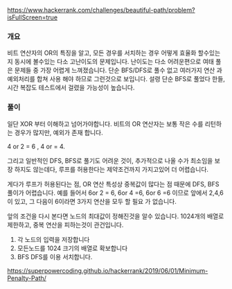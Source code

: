 https://www.hackerrank.com/challenges/beautiful-path/problem?isFullScreen=true
### 개요 
비트 연산자의 OR의 특징을 알고, 모든 경우를 서치하는 경우 어떻게 효율화 할수있는지 동시에 볼수있는 다소 고난이도의 문제입니다. 
난이도는 다소 어려운편으로 여태 풀은 문제들 중 가장 어렵게 느껴졌습니다. 단순 BFS/DFS로 풀수 없고 여러가지 연산 과 예외처리를 합쳐 사용 해야 하므로 그런것으로 보입니다. 
설령 단순 BFS로 풀었다 한들, 시간 복잡도 테스트에서 걸렸을 가능성이 높습니다.

### 풀이 

일단 XOR 부터 이해하고 넘어가야합니다. 비트의 OR 연산자는 보통 작은 수를 리턴하는 경우가 많지만, 예외가 존재 합니다. 

4 or 2 = 6 , 4 or  = 4. 

그리고 일반적인 DFS, BFS로 풀기도 어려운 것이, 추가적으로 나올 수가 최소임을 보장 하지도 않는데다, 루프를 허용한다는 제약조건까지 가지고있어 더 어렵습니다. 

게다가 루프가 허용된다는 점, OR 연산 특성상 중복값이 많다는 점 때문에 DFS, BFS 풀이가 어렵습니다. 
예를 들어서 
6or 2 = 6, 6or 4 =6, 6or 6 =6 이므로 앞에서 2,4,6이 있고, 그 다음이 6이라면 3가지 연산을 모두 할 필요 가 없습니다. 

앞의 조건을 다시 본다면 노드의 최대값이 정해진것을 알수 있습니다. 1024개의 배열로 제한하고, 중복 연산을 피하는것이 관건입니다. 

1. 각 노드의 입력을 저장합니다
2. 모든노드를 1024 크기의 배열로 확보합니다
3. BFS DFS를 이용 서치합니다.

https://superpowercoding.github.io/hackerrank/2019/06/01/Minimum-Penalty-Path/
